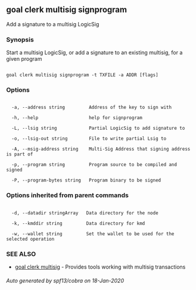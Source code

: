 ## goal clerk multisig signprogram



Add a signature to a multisig LogicSig



### Synopsis



Start a multisig LogicSig, or add a signature to an existing multisig, for a given program



```

goal clerk multisig signprogram -t TXFILE -a ADDR [flags]

```



### Options



```

  -a, --address string         Address of the key to sign with

  -h, --help                   help for signprogram

  -L, --lsig string            Partial LogicSig to add signature to

  -o, --lsig-out string        File to write partial Lsig to

  -A, --msig-address string    Multi-Sig Address that signing address is part of

  -p, --program string         Program source to be compiled and signed

  -P, --program-bytes string   Program binary to be signed

```



### Options inherited from parent commands



```

  -d, --datadir stringArray   Data directory for the node

  -k, --kmddir string         Data directory for kmd

  -w, --wallet string         Set the wallet to be used for the selected operation

```



### SEE ALSO



* [goal clerk multisig](../../multisig/multisig/)	 - Provides tools working with multisig transactions 


###### Auto generated by spf13/cobra on 18-Jan-2020

